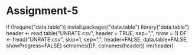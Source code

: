 # Assignment-5
if (!require("data.table")) install.packages("data.table")
library("data.table")
 header <- read.table("UNRATE.csv", header = TRUE,
                       sep=",", nrow = 1)
  DF <- fread("UNRATE.csv", skip=1, sep=",",
              header=FALSE, data.table=FALSE,
              showProgress=FALSE)
  setnames(DF, colnames(header))
  rm(header)
  
  
